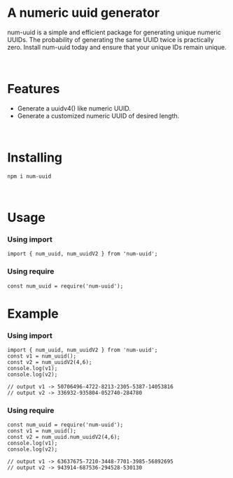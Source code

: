 # A numeric uuid generator

num-uuid is a simple and efficient package for generating unique numeric UUIDs.
The probability of generating the same UUID twice is practically zero. Install num-uuid today and ensure that your unique IDs remain unique.

<br/>

# Features

-   Generate a uuidv4() like numeric UUID.
-   Generate a customized numeric UUID of desired length.

<br/>

# Installing

```
npm i num-uuid
```

<br/>

# Usage

### Using import

```
import { num_uuid, num_uuidV2 } from 'num-uuid';
```

### Using require

```
const num_uuid = require('num-uuid');
```

# Example

### Using import

```
import { num_uuid, num_uuidV2 } from 'num-uuid';
const v1 = num_uuid();
const v2 = num_uuidV2(4,6);
console.log(v1);
console.log(v2);

// output v1 -> 50706496-4722-8213-2305-5387-14053816
// output v2 -> 336932-935804-052740-284780

```

### Using require

```
const num_uuid = require('num-uuid');
const v1 = num_uuid();
const v2 = num_uuid.num_uuidV2(4,6);
console.log(v1);
console.log(v2);

// output v1 -> 63637675-7210-3448-7701-3985-56892695
// output v2 -> 943914-687536-294528-530130
```
